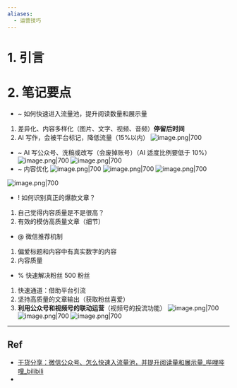 ```yaml
---
aliases:
  - 运营技巧
---
```

# 1. 引言

# 2. 笔记要点
- ~  如何快速进入流量池，提升阅读数量和展示量
1. 差异化、内容多样化（图片、文字、视频、音频）**停留后时间**
2. AI 写作，会被平台标记，降低流量（15%以内）
![image.png|700](https://fig-1321973591.cos.ap-nanjing.myqcloud.com/20241231155337.png)
- ~ AI 写公众号、洗稿或改写（会废掉账号）（AI 适度比例要低于 10%）
![image.png|700](https://fig-1321973591.cos.ap-nanjing.myqcloud.com/20241231151225.png)
![image.png|700](https://fig-1321973591.cos.ap-nanjing.myqcloud.com/20241231151443.png)
- ~ 内容优化
![image.png|700](https://fig-1321973591.cos.ap-nanjing.myqcloud.com/20241231154339.png)
![image.png|700](https://fig-1321973591.cos.ap-nanjing.myqcloud.com/20241231154317.png)
![image.png|700](https://fig-1321973591.cos.ap-nanjing.myqcloud.com/20241231154407.png)

![image.png|700](https://fig-1321973591.cos.ap-nanjing.myqcloud.com/20241231151855.png)
- ! 如何识别真正的爆款文章？
1. 自己觉得内容质量是不是很高？
2. 有效的模仿高质量文章（细节）
- @ 微信推荐机制
1. 偏爱标题和内容中有真实数字的内容
2. 内容质量
- % 快速解决粉丝 500 粉丝
1. 快速通道：借助平台引流
2. 坚持高质量的文章输出（获取粉丝喜爱）
3. **利用公众号和视频号的联动运营**（视频号的投流功能）
![image.png|700](https://fig-1321973591.cos.ap-nanjing.myqcloud.com/20241231155130.png)
![image.png|700](https://fig-1321973591.cos.ap-nanjing.myqcloud.com/20241231155200.png)
![image.png|700](https://fig-1321973591.cos.ap-nanjing.myqcloud.com/20241231155233.png)




---
## Ref 
 - [干货分享：微信公众号、怎么快速入流量池，并提升阅读量和展示量_哔哩哔哩_bilibili](https://www.bilibili.com/video/BV1tweHeDEn5?spm_id_from=333.788.videopod.sections&vd_source=d1167fc706d8bb4a356a82d19d9d3304)
 - 